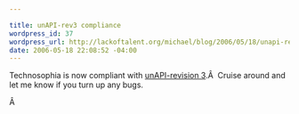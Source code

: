 ```yaml
--- 

title: unAPI-rev3 compliance
wordpress_id: 37
wordpress_url: http://lackoftalent.org/michael/blog/2006/05/18/unapi-rev3-compliance/
date: 2006-05-18 22:08:52 -04:00
---
```

Technosophia is now compliant with <a href="http://unapi.info/specs/unapi-revision-3.html" target="_blank">unAPI-revision 3</a>.Â  Cruise around and let me know if you turn up any bugs.

Â 
